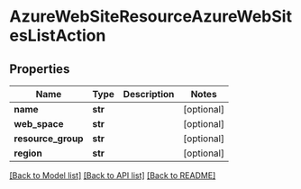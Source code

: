 # AzureWebSiteResourceAzureWebSitesListAction

## Properties
Name | Type | Description | Notes
------------ | ------------- | ------------- | -------------
**name** | **str** |  | [optional] 
**web_space** | **str** |  | [optional] 
**resource_group** | **str** |  | [optional] 
**region** | **str** |  | [optional] 

[[Back to Model list]](../README.md#documentation-for-models) [[Back to API list]](../README.md#documentation-for-api-endpoints) [[Back to README]](../README.md)

